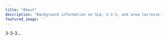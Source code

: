 ```yaml
---
title: "About"
description: "Background information on SLA, 3-3-3, and area lacrosse."
featured_image: ''
---
```


3-3-3...